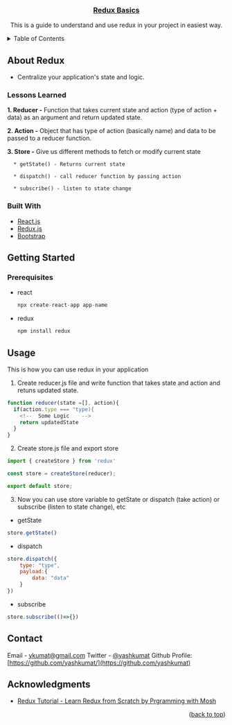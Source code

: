<!-- PROJECT LOGO -->
<br />
<div align="center">
  <a href="https://github.com/yashkumat/redux-basics">
    <h3 align="center">Redux Basics</h3>
  </a>

  <p align="center">
    This is a guide to understand and use redux in your project in easiest way.
  </p>
</div>



<!-- TABLE OF CONTENTS -->
<details>
  <summary>Table of Contents</summary>
  <ol>
    <li>
      <a href="#about-the-project">About Redux</a>
      <ul>
        <li><a href="#built-with">Lessons Learned</a></li>
        <li><a href="#built-with">Built With</a></li>
      </ul>
    </li>
    <li>
      <a href="#getting-started">Getting Started</a>
      <ul>
        <li><a href="#prerequisites">Prerequisites</a></li>
        <li><a href="#installation">Installation</a></li>
      </ul>
    </li>
    <li><a href="#usage">Usage</a></li>
    <li><a href="#contact">Contact</a></li>
    <li><a href="#acknowledgments">Acknowledgments</a></li>
  </ol>
</details>



<!-- ABOUT THE PROJECT -->
## About Redux

- Centralize your application's state and logic.

### Lessons Learned

  **1. Reducer -** Function that takes current state and action (type of action + data) as an argument and return updated state.
  
  **2. Action -** Object that has type of action (basically name) and data to be passed to a reducer function.
  
  **3. Store -** Give us different methods to fetch or modify current state
  
      * getState() - Returns current state
      
      * dispatch() - call reducer function by passing action
      
      * subscribe() - listen to state change

### Built With

* [React.js](https://reactjs.org/)
* [Redux.js](https://reduxjs.org/)
* [Bootstrap](https://getbootstrap.com)


<!-- GETTING STARTED -->
## Getting Started

### Prerequisites

* react
  ```javascript
  npx create-react-app app-name
  ```
  
* redux
  ```javascript
  npm install redux
  ```

<!-- USAGE EXAMPLES -->
## Usage

This is how you can use redux in your application

1. Create reducer.js file and write function that takes state and action and retuns updated state.
```javascript
function reducer(state =[], action){
  if(action.type === "type){
    <!--  Some Logic    -->
    return updatedState
  }
}
```

2. Create store.js file and export store
```javascript
import { createStore } from 'redux'

const store = createStore(reducer);

export default store;
```

3. Now you can use store variable to getState or dispatch (take action) or subscribe (listen to state change), etc
  - getState
  ```javascript
  store.getState()
  ```
  
  - dispatch
  ```javascript
  store.dispatch({
      type: "type",
      payload:{
          data: "data"
      }
  })
  ```
  
  - subscribe
  ```javascript
  store.subscribe(()=>{})
  ```


<!-- CONTACT -->
## Contact

Email - [ykumat@gmail.com](mailto:ykumat@gmail.com)
Twitter - [@yashkumat](https://twitter.com/yashkumat)
Github Profile: [https://github.com/yashkumat/](https://github.com/yashkumat)


<!-- ACKNOWLEDGMENTS -->
## Acknowledgments

* [Redux Tutorial - Learn Redux from Scratch by Prgramming with Mosh](https://youtu.be/poQXNp9ItL4)

<p align="right">(<a href="#top">back to top</a>)</p>

